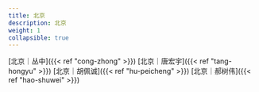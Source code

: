 ```yaml
---
title: 北京
description: 北京
weight: 1
collapsible: true
---
```


[北京｜丛中]({{< ref "cong-zhong" >}})
[北京｜唐宏宇]({{< ref "tang-hongyu" >}})
[北京｜胡佩诚]({{< ref "hu-peicheng" >}})
[北京｜郝树伟]({{< ref "hao-shuwei" >}})
